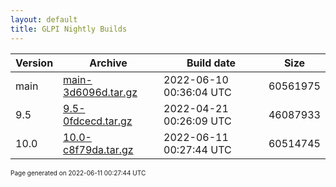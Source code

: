 ```yaml
---
layout: default
title: GLPI Nightly Builds
---
```


Version|Archive|Build date|Size
---|---|---|---
main|[main-3d6096d.tar.gz](main-3d6096d.tar.gz)|2022-06-10 00:36:04 UTC|60561975
9.5|[9.5-0fdcecd.tar.gz](9.5-0fdcecd.tar.gz)|2022-04-21 00:26:09 UTC|46087933
10.0|[10.0-c8f79da.tar.gz](10.0-c8f79da.tar.gz)|2022-06-11 00:27:44 UTC|60514745

<font size="1">Page generated on 2022-06-11 00:27:44 UTC</font>
